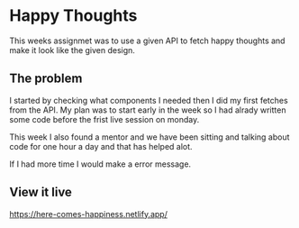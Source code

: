 # Happy Thoughts

This weeks assignmet was to use a given API to fetch happy thoughts and make it look like the given design.

## The problem

I started by checking what components I needed then I did my first fetches from the API. My plan was to start early in the week so I had alrady written some code before the frist live session on monday.

This week I also found a mentor and we have been sitting and talking about code for one hour a day and that has helped alot.

If I had more time I would make a error message.

## View it live

https://here-comes-happiness.netlify.app/
